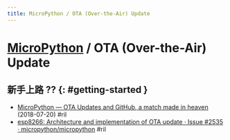 ```yaml
---
title: MicroPython / OTA (Over-the-Air) Update
---
```

# [MicroPython](micropython.md) / OTA (Over-the-Air) Update

## 新手上路 ?? {: #getting-started }

  - [MicroPython — OTA Updates and GitHub, a match made in heaven](https://medium.com/@ronald.dehuysser/micropython-ota-updates-and-github-a-match-made-in-heaven-45fde670d4eb) (2018-07-20) #ril
  - [esp8266: Architecture and implementation of OTA update · Issue \#2535 · micropython/micropython](https://github.com/micropython/micropython/issues/2535) #ril
